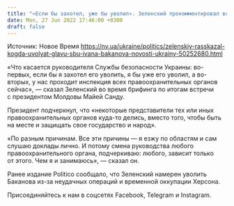 ```yaml
---
title: "«Если бы захотел, уже бы уволил». Зеленский прокомментировал возможность отставки главы СБУ"
date: Mon, 27 Jun 2022 17:46:00 +0300
draft: false
---
```

Источник: Новое Время https://nv.ua/ukraine/politics/zelenskiy-rasskazal-kogda-uvolyat-glavu-sbu-ivana-bakanova-novosti-ukrainy-50252680.html


«Что касается руководителя Службы безопасности Украины: во-первых, если бы я захотел его уволить, я бы уже его уволил, а во-вторых, у нас проходит инспекция всех правоохранительных органов сейчас», — сказал Зеленский во время брифинга по итогам встречи с президентом Молдовы Майей Санду.

Президент подчеркнул, что «некоторые представители тех или иных правоохранительных органов куда-то делись, вместо того, чтобы быть на месте и защищать свое государство и народ».

«По разным причинам. Все эти причины — я езжу по областям и сам слушаю доклады лично. И потому смена руководства любого правоохранительного органа, подчеркиваю: любого, зависит только от этого. Чем я и занимаюсь», — сказал он.

Ранее издание Politico сообщало, что Зеленский намерен уволить Баканова из-за неудачных операций и временной оккупации Херсона.

Присоединяйтесь к нам в соцсетях Facebook, Telegram и Instagram.
